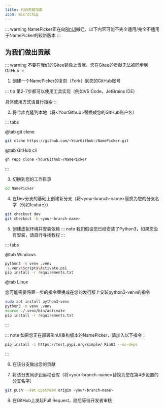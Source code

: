 ```yaml
---
title: 代码贡献指南
icon: microchip
---
```

::: warning
NamePicker正在向[RinUI](https://ui.rinlit.cn/zh)搬迁，以下内容可能不完全适用/完全不适用于NamePicker的较新版本
:::

## 为我们做出贡献

::: warning
不要在我们的Gitee镜像上贡献，您在Gitee的贡献无法被同步到GitHub
:::

1. 创建一个NamePicker的复刻（Fork）到您的GitHub账号

::: tip
第2-7步都可以使用工具实现（例如VS Code，JetBrains IDE）

具体使用方式请自行搜索
:::

2. 将仓库克隆到本地（将\<YourGithub\>替换成您的GitHub账户名）

::: tabs

@tab git clone

```bash
git clone https://github.com/<YourGithub>/NamePicker.git
```

@tab GitHub cli

```bash
gh repo clone <YourGithub>/NamePicker
```

:::

3. 切换到您的工作目录

```bash
cd NamePicker
```

4. 在Dev分支的基础上创建新分支（将\<your-branch-name\>替换为您的分支名字（例如feature））

```bash
git checkout dev
git checkout -b <your-branch-name>
```

5. 创建虚拟环境并安装依赖
::: note
我们假设您已经安装了Python3，如果您没有安装，请自行寻找教程
:::

::: tabs

@tab Windows

```bash
python3 -m venv .venv
.\.venv\Scripts\Activate.ps1
pip install -r requirements.txt
```

@tab Linux

您可能需要将第一步的指令替换成在您的发行版上安装python3-venv的指令

```bash
sudo apt install python3-venv
python3 -m venv .venv
source ./.venv/bin/activate
pip install -r requirements.txt
```

:::

::: note
如果您正在部署RinUI重构版本的NamePicker，请加入以下指令：
```bash
pip install -i https://test.pypi.org/simple/ RinUI --no-deps
```
:::

6. 在该分支做出您的贡献

7. 将该分支同步到远程仓库（将\<your-branch-name\>替换为您在第4步设置的分支名字）

```bash
git push --set-upstream origin <your-branch-name>
```

8. 在GitHub上发起Pull Request，随后等待开发者审核